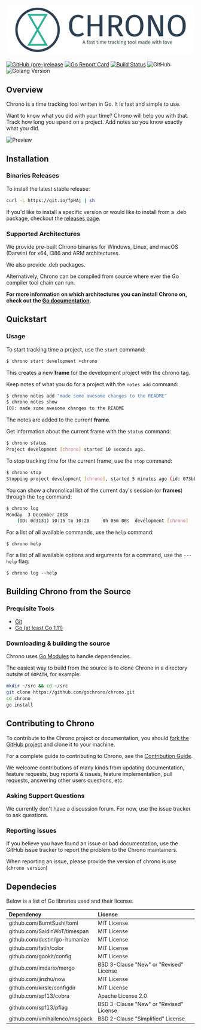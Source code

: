![Alt chrono](./.github/full-logo-with-tagline.png)

[![GitHub (pre-)release](https://img.shields.io/github/release/gochrono/chrono/all.svg)](https://github.com/gochrono/chrono/releases)
[![Go Report Card](https://goreportcard.com/badge/github.com/gochrono/chrono)](https://goreportcard.com/report/github.com/gochrono/chrono)
[![Build Status](https://travis-ci.org/gochrono/chrono.svg?branch=master)](https://travis-ci.org/gochrono/chrono)
![GitHub](https://img.shields.io/github/license/gochrono/chrono.svg)
![Golang Version](https://img.shields.io/badge/Go-1.11-lightgrey.svg)



## Overview ##

Chrono is a time tracking tool written in Go.
It is fast and simple to use.

Want to know what you did with your time? Chrono will help you with that. Track how
long you spend on a project. Add notes so you know exactly what
you did.

![Preview](./.github/preview.gif)


## Installation ##

### Binaries Releases ###

To install the latest stable release:

``` bash
curl -L https://git.io/fpHAj | sh
```

If you'd like to install a specific version or would like to install from a .deb package, checkout the [releases page](https://github.com/gochrono/chrono/releases).

### Supported Architectures ###

We provide pre-built Chrono binaries for Windows, Linux, and macOS (Darwin) for x64, i386 and ARM architectures.

We also provide .deb packages.

Alternatively, Chrono can be compiled from source where ever the Go compiler tool chain can run.

**For more information on which architectures you can install Chrono on, check out the [Go documentation](https://golang.org/doc/install).**

## Quickstart ##

### Usage ###

To start tracking time a project, use the `start` command:

``` bash
$ chrono start development +chrono
```

This creates a new __frame__ for the development project with the chrono tag.

Keep notes of what you do for a project with the `notes add` command:

``` bash
$ chrono notes add "made some awesome changes to the README"
$ chrono notes show
[0]: made some awesome changes to the README
```

The notes are added to the current __frame__.

Get information about the current frame with the `status` command:

``` bash
$ chrono status
Project development [chrono] started 10 seconds ago.
```
To stop tracking time for the current frame, use the `stop` command:

``` bash
$ chrono stop
Stopping project development [chrono], started 5 minutes ago (id: 073bbf).
```

You can show a chronolical list of the current day's session (or __frames__) through the `log` command:

``` bash
$ chrono log
Monday  3 December 2018
    (ID: 0d3131) 10:15 to 10:20     0h 05m 00s  development [chrono]
```

For a list of all available commands, use the `help` command:

```
$ chrono help
```

For a list of all available options and arguments for a command, use the `---help` flag:

```
$ chrono log --help
```

## Building Chrono from the Source ##

### Prequisite Tools ###

* [Git](https://git-scm.com/)
* [Go (at least Go 1.11)](https://golang.org/dl/)


### Downloading & building the source ###

Chrono uses [Go Modules](https://github.com/golang/go/wiki/Modules) to handle dependencies.

The easiest way to build from the source is to clone Chrono in a directory outsite of `GOPATH`, for example:

``` bash
mkdir ~/src && cd ~/src
git clone https://github.com/gochrono/chrono.git
cd chrono
go install
```

## Contributing to Chrono ###

To contribute to the Chrono project or documentation, you should [fork the GitHub project](https://github.com/gochrono/chrono#fork-destination-box) and clone it to your machine.

For a complete guide to contributing to Chrono, see the [Contribution Guide](CONTRIBUTING.md).

We welcome contributions of many kinds from updating documentation, feature requests, bug reports & issues,
feature implementation, pull requests, answering other users questions, etc.

### Asking Support Questions ###

We currently don't have a discussion forum. For now, use the issue tracker to ask questions.

### Reporting Issues ###

If you believe you have found an issue or bad documentation, use
the GitHub issue tracker to report the problem to the Chrono maintainers.

When reporting an issue, please provide the version of chrono is use (`chrono version`)

## Dependecies ##

Below is a list of Go libraries used and their license.

| Dependency | License |
| :----------- | :------------- |
| github.com/BurntSushi/toml | MIT License |
| github.com/SaidinWoT/timespan | MIT License |
| github.com/dustin/go-humanize | MIT License |
| github.com/fatih/color | MIT License |
| github.com/gookit/config | MIT License |
| github.com/imdario/mergo | BSD 3-Clause "New" or "Revised" License |
| github.com/jinzhu/now | MIT License |
| github.com/kirsle/configdir | MIT License |
| github.com/spf13/cobra | Apache License 2.0 |
| github.com/spf13/pflag | BSD 3-Clause "New" or "Revised" License |
| github.com/vmihailenco/msgpack | BSD 2-Clause "Simplified" License |


[1]: https://github.com/gochrono/chrono/wiki/Quick-Start
